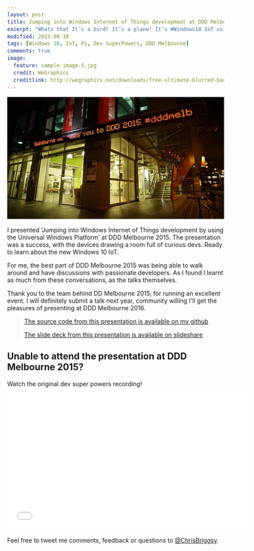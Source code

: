 ```yaml
---
layout: post
title: Jumping into Windows Internet of Things development at DDD Melbourne 2015
excerpt: "Whats that It’s a bird! It’s a plane! It’s #Windows10 IoT using UWP on a Pi at DDD Melbourne 2015!"
modified: 2015-08-10
tags: [Windows 10, IoT, Pi, Dev SuperPowers, DDD Melbourne]
comments: true
image:
  feature: sample-image-5.jpg
  credit: WeGraphics
  creditlink: http://wegraphics.net/downloads/free-ultimate-blurred-background-pack/
---
```


![Welcome-to-DDD2015](/images/Welcome-to-DDD2015.jpg)

I presented 'Jumping into Windows Internet of Things development by using the Universal Windows Platform' at DDD Melbourne 2015. The presentation was a success,  with the devices drawing a room full of curious devs. Ready to learn about the new Windows 10 IoT.

For me, the best part of DDD Melbourne 2015 was being able to walk around and have discussions with passionate developers. As I found I learnt as much from these conversations, as the talks themselves.

Thank you to the team behind DD Melbourne 2015, for running an excellent event. I will definitely submit a talk next year, community willing I'll get the pleasures of presenting at DDD Melbourne 2016.

>[The source code from this presentation is available on my github](https://github.com/ChrisBriggsy/DDD-Melbourne-2015-Dev-superpowers-Jumping-into-Windows-IoT)

>[The slide deck from this presentation is available on slideshare](http://www.slideshare.net/ChrisBriggsy/ddd-melbourne-2015-dev-superpowers-jumping-into-windows-internet-of-things-development-by-using-the-universal-app-platform)

## Unable to attend the presentation at DDD Melbourne 2015?

Watch the original dev super powers recording!

<iframe width="560" height="315" src="//www.youtube.com/embed/HOnADQIdrTk" frameborder="0" allowfullscreen="allowfullscreen">&nbsp;</iframe>

Feel free to tweet me comments, feedback or questions to [@ChrisBriggsy](https://twitter.com/ChrisBriggsy).